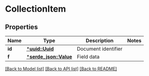 # CollectionItem

## Properties
Name | Type | Description | Notes
------------ | ------------- | ------------- | -------------
**id** | [***uuid::Uuid**](UUID.md) | Document identifier | 
**f** | [***serde_json::Value**](.md) | Field data | 

[[Back to Model list]](../README.md#documentation-for-models) [[Back to API list]](../README.md#documentation-for-api-endpoints) [[Back to README]](../README.md)


